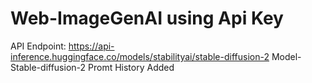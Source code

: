 # Web-ImageGenAI using Api Key
API Endpoint: https://api-inference.huggingface.co/models/stabilityai/stable-diffusion-2
Model- Stable-diffusion-2
Promt History Added
